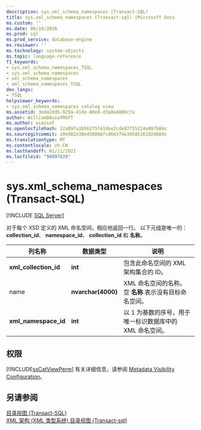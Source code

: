 ```yaml
---
description: sys.xml_schema_namespaces (Transact-SQL)
title: sys.xml_schema_namespaces (Transact-sql) |Microsoft Docs
ms.custom: ''
ms.date: 06/10/2016
ms.prod: sql
ms.prod_service: database-engine
ms.reviewer: ''
ms.technology: system-objects
ms.topic: language-reference
f1_keywords:
- sys.xml_schema_namespaces_TSQL
- sys.xml_schema_namespaces
- xml_schema_namespaces
- xml_schema_namespaces_TSQL
dev_langs:
- TSQL
helpviewer_keywords:
- sys.xml_schema_namespaces catalog view
ms.assetid: 3ed42dd6-929a-41de-80e8-d3a0a488bc7a
author: WilliamDAssafMSFT
ms.author: wiassaf
ms.openlocfilehash: 12a89fa3b56275f414be2cde87755224a007b84c
ms.sourcegitcommit: a9e982e30e458866fcd64374e3458516182d604c
ms.translationtype: MT
ms.contentlocale: zh-CN
ms.lasthandoff: 01/11/2021
ms.locfileid: "98097839"
---
```

# <a name="sysxml_schema_namespaces-transact-sql"></a>sys.xml_schema_namespaces (Transact-SQL)
[!INCLUDE [SQL Server](../../includes/applies-to-version/sqlserver.md)]

  对于每个 XSD 定义的 XML 命名空间，相应地返回一行。 以下元组是唯一的： **collection_id**、 **namespace_id**、 **collection_id** 和 **名称**。  
  
|列名称|数据类型|说明|  
|-----------------|---------------|-----------------|  
|**xml_collection_id**|**int**|包含此命名空间的 XML 架构集合的 ID。|  
|name|**nvarchar(4000)**|XML 命名空间的名称。 空 **名称** 表示没有目标命名空间。|  
|**xml_namespace_id**|**int**|以 1 为基数的序号，用于唯一标识数据库中的 XML 命名空间。|  
  
## <a name="permissions"></a>权限  
 [!INCLUDE[ssCatViewPerm](../../includes/sscatviewperm-md.md)] 有关详细信息，请参阅 [Metadata Visibility Configuration](../../relational-databases/security/metadata-visibility-configuration.md)。  
  
## <a name="see-also"></a>另请参阅  
 [目录视图 (Transact-SQL)](../../relational-databases/system-catalog-views/catalog-views-transact-sql.md)   
 [XML 架构 &#40;XML 类型系统&#41; 目录视图 &#40;Transact-sql&#41;](../../relational-databases/system-catalog-views/xml-schemas-xml-type-system-catalog-views-transact-sql.md)  
  
  

